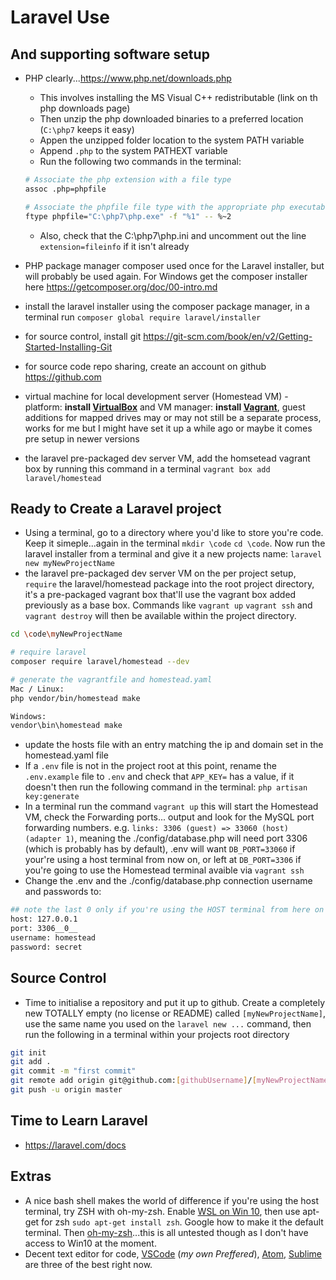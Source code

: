 # Laravel Use

## And supporting software setup

* PHP clearly...<https://www.php.net/downloads.php>
  * This involves installing the MS Visual C++ redistributable (link on th php downloads page)
  * Then unzip the php downloaded binaries to a preferred location (`C:\php7` keeps it easy)
  * Appen the unzipped folder location to the system PATH variable
  * Append `.php` to the system PATHEXT variable
  * Run the following two commands in the terminal:

  ```bash
  # Associate the php extension with a file type
  assoc .php=phpfile

  # Associate the phpfile file type with the appropriate php executable
  ftype phpfile="C:\php7\php.exe" -f "%1" -- %~2
  ```

  * Also, check that  the C:\php7\php.ini and uncomment out the line `extension=fileinfo` if it isn't already

* PHP package manager composer used once for the Laravel installer, but will probably be used again. For Windows get the composer installer here <https://getcomposer.org/doc/00-intro.md>
* install the laravel installer using the composer package manager, in a terminal run `composer global require laravel/installer`
* for source control, install git <https://git-scm.com/book/en/v2/Getting-Started-Installing-Git>
* for source code repo sharing, create an account on github <https://github.com>
* virtual machine for local development server (Homestead VM) - platform: **install [VirtualBox](https://www.virtualbox.org/wiki/Downloads)** and VM manager: **install [Vagrant](https://www.vagrantup.com/downloads.html)**, guest additions for mapped drives may or may not still be a separate process, works for me but I might have set it up a while ago or maybe it comes pre setup in newer versions
* the laravel pre-packaged dev server VM, add the homsetead vagrant box by running this command in a terminal `vagrant box add laravel/homestead`

## Ready to Create a Laravel project

* Using a terminal, go to a directory where you'd like to store you're code. Keep it simeple...again in the terminal `mkdir \code` `cd \code`. Now run the laravel installer from a terminal and give it a new projects name: `laravel new myNewProjectName`
* the laravel pre-packaged dev server VM on the per project setup, `require` the laravel/homestead package into the root project directory, it's a pre-packaged vagrant box that'll use the vagrant box added previously as a base box. Commands like `vagrant up` `vagrant ssh` and `vagrant destroy` will then be available within the project directory.

```bash
cd \code\myNewProjectName

# require laravel
composer require laravel/homestead --dev

# generate the vagrantfile and homestead.yaml
Mac / Linux:
php vendor/bin/homestead make

Windows:
vendor\bin\homestead make
```

* update the hosts file with an entry matching the ip and domain set in the homestead.yaml file
* If a `.env` file is not in the project root at this point, rename the `.env.example` file to `.env` and check that `APP_KEY=` has a value, if it doesn't then run the following command in the terminal: `php artisan key:generate`
* In a terminal run the command `vagrant up` this will start the Homestead VM, check the Forwarding ports... output and look for the MySQL port forwarding numbers. e.g. `links: 3306 (guest) => 33060 (host) (adapter 1)`, meaning the ./config/database.php will need port 3306 (which is probably has by default), .env will want `DB_PORT=33060` if your're using a host terminal from now on, or left at `DB_PORT=3306` if you're going to use the Homestead terminal avaible via `vagrant ssh`
* Change the .env and the ./config/database.php connection username and passwords to:

```bash
## note the last 0 only if you're using the HOST terminal from here on for migrations etc.
host: 127.0.0.1
port: 3306__0__
username: homestead
password: secret
```

## Source Control

* Time to initialise a repository and put it up to github. Create a completely new TOTALLY empty (no license or README) called `[myNewProjectName]`, use the same name you used on the `laravel new ...` command, then run the following in a terminal within your projects root directory

```bash
git init
git add .
git commit -m "first commit"
git remote add origin git@github.com:[githubUsername]/[myNewProjectName]
git push -u origin master
```

## Time to Learn Laravel

* <https://laravel.com/docs>

## Extras

* A nice bash shell makes the world of difference if you're using the host terminal, try ZSH with oh-my-zsh. Enable [WSL on Win 10](https://docs.microsoft.com/en-us/windows/wsl/install-win10), then use apt-get for zsh `sudo apt-get install zsh`. Google how to make it the default terminal. Then [oh-my-zsh](https://github.com/robbyrussell/oh-my-zsh)...this is all untested though as I don't have access to Win10 at the moment.
* Decent text editor for code, [VSCode](https://code.visualstudio.com/Download) (_my own Preffered_), [Atom](https://flight-manual.atom.io/getting-started/sections/installing-atom/), [Sublime](https://www.sublimetext.com/3) are three of the best right now.
